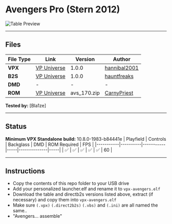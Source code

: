 # Avengers Pro (Stern 2012)

![Table Preview](../../images/vpx-avengers-preview.png)

---

## Files
| File Type | Link | Version | Author | 
|-----------|--------|----------|--------------|
| **VPX** | [VP Universe](https://vpuniverse.com/files/file/24741-avengers-pro-stern-2012-hanibal-4k/) | 1.0.0 | [hannibal2001](https://vpuniverse.com/profile/872-hanibal2001/) | 
| **B2S** | [VP Universe](https://vpuniverse.com/files/file/15489-avengers-pro-stern-2012-b2s-with-full-dmd/) | 1.0.0 |[hauntfreaks](https://vpuniverse.com/profile/5216-hauntfreaks/) |
| **DMD** | - | - | - |
| **ROM** | [VP Universe](https://vpuniverse.com/files/file/3916-avengers-the-v17/) | avs_170.zip  | [CarnyPriest](https://vpuniverse.com/profile/1146-carnypriest/) |

**Tested by:** [Bla1ze]

---

## Status 
**Minimum VPX Standalone build:** 10.8.0-1983-b84441e
| Playfield | Controls | Backglass | DMD | ROM Required | FPS | 
|-----------|----------|-----------|-----|--------------|-----|
| :white_check_mark: | :white_check_mark: | :white_check_mark: | :white_check_mark: | :white_check_mark: | 60 |

---

## Instructions

- Copy the contents of this repo folder to your USB drive
- Add your personalized launcher.elf and rename it to `vpx-avengers.elf`
- Download the table and directb2s versions listed above, extract (if necessary) and copy them into `vpx-avengers.elf`
- Make sure `(.vpx)` `(.direct2b2s)` `(.vbs)` and `(.ini)` are all named the same..
- "Avengers... assemble"